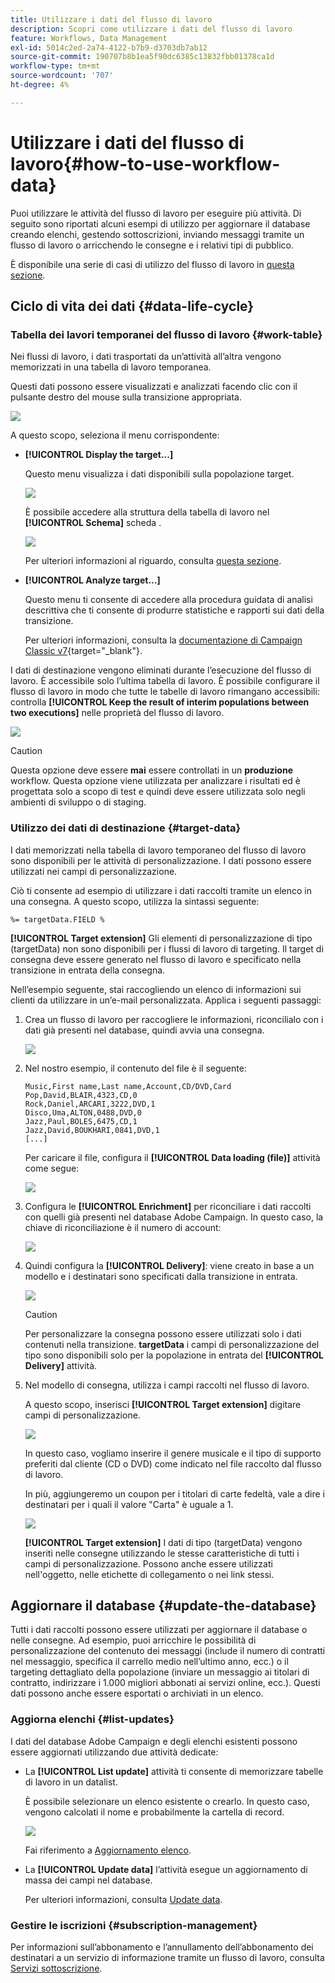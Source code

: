 ```yaml
---
title: Utilizzare i dati del flusso di lavoro
description: Scopri come utilizzare i dati del flusso di lavoro
feature: Workflows, Data Management
exl-id: 5014c2ed-2a74-4122-b7b9-d3703db7ab12
source-git-commit: 190707b8b1ea5f90dc6385c13832fbb01378ca1d
workflow-type: tm+mt
source-wordcount: '707'
ht-degree: 4%

---
```


# Utilizzare i dati del flusso di lavoro{#how-to-use-workflow-data}

Puoi utilizzare le attività del flusso di lavoro per eseguire più attività. Di seguito sono riportati alcuni esempi di utilizzo per aggiornare il database creando elenchi, gestendo sottoscrizioni, inviando messaggi tramite un flusso di lavoro o arricchendo le consegne e i relativi tipi di pubblico.

È disponibile una serie di casi di utilizzo del flusso di lavoro in [questa sezione](workflow-use-cases.md).

## Ciclo di vita dei dati {#data-life-cycle}

### Tabella dei lavori temporanei del flusso di lavoro {#work-table}

Nei flussi di lavoro, i dati trasportati da un’attività all’altra vengono memorizzati in una tabella di lavoro temporanea.

Questi dati possono essere visualizzati e analizzati facendo clic con il pulsante destro del mouse sulla transizione appropriata.

![](assets/wf-right-click-analyze.png)

A questo scopo, seleziona il menu corrispondente:

* **[!UICONTROL Display the target...]**

   Questo menu visualizza i dati disponibili sulla popolazione target.

   ![](assets/wf-right-click-display.png)

   È possibile accedere alla struttura della tabella di lavoro nel **[!UICONTROL Schema]** scheda .

   ![](assets/wf-right-click-schema.png)

   Per ulteriori informazioni al riguardo, consulta [questa sezione](monitor-workflow-execution.md#worktables-and-workflow-schema).

* **[!UICONTROL Analyze target...]**

   Questo menu ti consente di accedere alla procedura guidata di analisi descrittiva che ti consente di produrre statistiche e rapporti sui dati della transizione.

   Per ulteriori informazioni, consulta la [documentazione di Campaign Classic v7](https://experienceleague.adobe.com/docs/campaign-classic/using/reporting/analyzing-populations/about-descriptive-analysis.html){target="_blank"}.

I dati di destinazione vengono eliminati durante l’esecuzione del flusso di lavoro. È accessibile solo l’ultima tabella di lavoro. È possibile configurare il flusso di lavoro in modo che tutte le tabelle di lavoro rimangano accessibili: controlla **[!UICONTROL Keep the result of interim populations between two executions]** nelle proprietà del flusso di lavoro.

![](assets/wf-purge-data-option.png)

>[!CAUTION]
>
>Questa opzione deve essere **mai** essere controllati in un **produzione** workflow. Questa opzione viene utilizzata per analizzare i risultati ed è progettata solo a scopo di test e quindi deve essere utilizzata solo negli ambienti di sviluppo o di staging.


### Utilizzo dei dati di destinazione {#target-data}

I dati memorizzati nella tabella di lavoro temporaneo del flusso di lavoro sono disponibili per le attività di personalizzazione. I dati possono essere utilizzati nei campi di personalizzazione.

Ciò ti consente ad esempio di utilizzare i dati raccolti tramite un elenco in una consegna. A questo scopo, utilizza la sintassi seguente:

```
%= targetData.FIELD %
```

**[!UICONTROL Target extension]** Gli elementi di personalizzazione di tipo (targetData) non sono disponibili per i flussi di lavoro di targeting. Il target di consegna deve essere generato nel flusso di lavoro e specificato nella transizione in entrata della consegna.

Nell’esempio seguente, stai raccogliendo un elenco di informazioni sui clienti da utilizzare in un’e-mail personalizzata. Applica i seguenti passaggi:

1. Crea un flusso di lavoro per raccogliere le informazioni, riconcilialo con i dati già presenti nel database, quindi avvia una consegna.

   ![](assets/wf-targetdata-sample-1.png)

1. Nel nostro esempio, il contenuto del file è il seguente:

   ```
   Music,First name,Last name,Account,CD/DVD,Card
   Pop,David,BLAIR,4323,CD,0
   Rock,Daniel,ARCARI,3222,DVD,1
   Disco,Uma,ALTON,0488,DVD,0
   Jazz,Paul,BOLES,6475,CD,1
   Jazz,David,BOUKHARI,0841,DVD,1
   [...]
   ```

   Per caricare il file, configura il **[!UICONTROL Data loading (file)]** attività come segue:

   ![](assets/wf-targetdata-sample-2.png)

1. Configura le **[!UICONTROL Enrichment]** per riconciliare i dati raccolti con quelli già presenti nel database Adobe Campaign. In questo caso, la chiave di riconciliazione è il numero di account:

   ![](assets/wf-targetdata-sample-3.png)

1. Quindi configura la **[!UICONTROL Delivery]**: viene creato in base a un modello e i destinatari sono specificati dalla transizione in entrata.

   ![](assets/wf-targetdata-sample-4.png)

   >[!CAUTION]
   >
   >Per personalizzare la consegna possono essere utilizzati solo i dati contenuti nella transizione. **targetData** i campi di personalizzazione del tipo sono disponibili solo per la popolazione in entrata del **[!UICONTROL Delivery]** attività.

1. Nel modello di consegna, utilizza i campi raccolti nel flusso di lavoro.

   A questo scopo, inserisci **[!UICONTROL Target extension]** digitare campi di personalizzazione.

   ![](assets/wf-targetdata-sample-5.png)

   In questo caso, vogliamo inserire il genere musicale e il tipo di supporto preferiti dal cliente (CD o DVD) come indicato nel file raccolto dal flusso di lavoro.

   In più, aggiungeremo un coupon per i titolari di carte fedeltà, vale a dire i destinatari per i quali il valore &quot;Carta&quot; è uguale a 1.

   ![](assets/wf-targetdata-sample-6.png)

   **[!UICONTROL Target extension]** I dati di tipo (targetData) vengono inseriti nelle consegne utilizzando le stesse caratteristiche di tutti i campi di personalizzazione. Possono anche essere utilizzati nell&#39;oggetto, nelle etichette di collegamento o nei link stessi.


## Aggiornare il database {#update-the-database}

Tutti i dati raccolti possono essere utilizzati per aggiornare il database o nelle consegne. Ad esempio, puoi arricchire le possibilità di personalizzazione del contenuto dei messaggi (include il numero di contratti nel messaggio, specifica il carrello medio nell’ultimo anno, ecc.) o il targeting dettagliato della popolazione (inviare un messaggio ai titolari di contratto, indirizzare i 1.000 migliori abbonati ai servizi online, ecc.). Questi dati possono anche essere esportati o archiviati in un elenco.

### Aggiorna elenchi  {#list-updates}

I dati del database Adobe Campaign e degli elenchi esistenti possono essere aggiornati utilizzando due attività dedicate:

* La **[!UICONTROL List update]** attività ti consente di memorizzare tabelle di lavoro in un datalist.

   È possibile selezionare un elenco esistente o crearlo. In questo caso, vengono calcolati il nome e probabilmente la cartella di record.

   ![](assets/s_user_create_list.png)

   Fai riferimento a [Aggiornamento elenco](list-update.md).

* La **[!UICONTROL Update data]** l’attività esegue un aggiornamento di massa dei campi nel database.

   Per ulteriori informazioni, consulta [Update data](update-data.md).

### Gestire le iscrizioni {#subscription-management}

Per informazioni sull’abbonamento e l’annullamento dell’abbonamento dei destinatari a un servizio di informazione tramite un flusso di lavoro, consulta [Servizi sottoscrizione](subscription-services.md).
